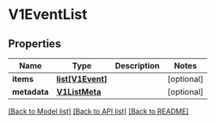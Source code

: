 # V1EventList

## Properties
Name | Type | Description | Notes
------------ | ------------- | ------------- | -------------
**items** | [**list[V1Event]**](V1Event.md) |  | [optional] 
**metadata** | [**V1ListMeta**](V1ListMeta.md) |  | [optional] 

[[Back to Model list]](../README.md#documentation-for-models) [[Back to API list]](../README.md#documentation-for-api-endpoints) [[Back to README]](../README.md)


